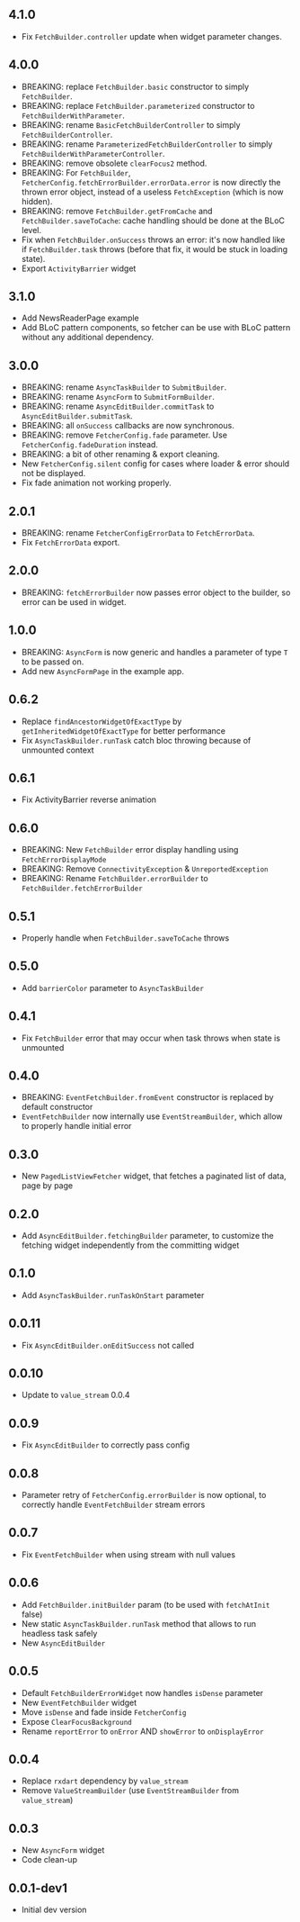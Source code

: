 ## 4.1.0
* Fix `FetchBuilder.controller` update when widget parameter changes.

## 4.0.0
* BREAKING: replace `FetchBuilder.basic` constructor to simply `FetchBuilder`.
* BREAKING: replace `FetchBuilder.parameterized` constructor to `FetchBuilderWithParameter`.
* BREAKING: rename `BasicFetchBuilderController` to simply `FetchBuilderController`.
* BREAKING: rename `ParameterizedFetchBuilderController` to simply `FetchBuilderWithParameterController`.
* BREAKING: remove obsolete `clearFocus2` method.
* BREAKING: For `FetchBuilder`, `FetcherConfig.fetchErrorBuilder.errorData.error` is now directly the thrown error object, instead of a useless `FetchException` (which is now hidden).
* BREAKING: remove `FetchBuilder.getFromCache` and `FetchBuilder.saveToCache`: cache handling should be done at the BLoC level.
* Fix when `FetchBuilder.onSuccess` throws an error: it's now handled like if `FetchBuilder.task` throws (before that fix, it would be stuck in loading state).
* Export `ActivityBarrier` widget

## 3.1.0
* Add NewsReaderPage example
* Add BLoC pattern components, so fetcher can be use with BLoC pattern without any additional dependency.

## 3.0.0
* BREAKING: rename `AsyncTaskBuilder` to `SubmitBuilder`.
* BREAKING: rename `AsyncForm` to `SubmitFormBuilder`.
* BREAKING: rename `AsyncEditBuilder.commitTask` to `AsyncEditBuilder.submitTask`.
* BREAKING: all `onSuccess` callbacks are now synchronous.
* BREAKING: remove `FetcherConfig.fade` parameter. Use `FetcherConfig.fadeDuration` instead.
* BREAKING: a bit of other renaming & export cleaning.
* New `FetcherConfig.silent` config for cases where loader & error should not be displayed.
* Fix fade animation not working properly.

## 2.0.1
* BREAKING: rename `FetcherConfigErrorData` to `FetchErrorData`.
* Fix `FetchErrorData` export.

## 2.0.0
* BREAKING: `fetchErrorBuilder` now passes error object to the builder, so error can be used in widget.

## 1.0.0
* BREAKING: `AsyncForm` is now generic and handles a parameter of type `T` to be passed on.
* Add new `AsyncFormPage` in the example app.

## 0.6.2
* Replace `findAncestorWidgetOfExactType` by `getInheritedWidgetOfExactType` for better performance
* Fix `AsyncTaskBuilder.runTask` catch bloc throwing because of unmounted context

## 0.6.1
* Fix ActivityBarrier reverse animation

## 0.6.0
* BREAKING: New `FetchBuilder` error display handling using `FetchErrorDisplayMode`
* BREAKING: Remove `ConnectivityException` & `UnreportedException`
* BREAKING: Rename `FetchBuilder.errorBuilder` to `FetchBuilder.fetchErrorBuilder`

## 0.5.1
* Properly handle when `FetchBuilder.saveToCache` throws  

## 0.5.0
* Add `barrierColor` parameter to `AsyncTaskBuilder`

## 0.4.1
* Fix `FetchBuilder` error that may occur when task throws when state is unmounted

## 0.4.0
* BREAKING: `EventFetchBuilder.fromEvent` constructor is replaced by default constructor
* `EventFetchBuilder` now internally use `EventStreamBuilder`, which allow to properly handle initial error

## 0.3.0
* New `PagedListViewFetcher` widget, that fetches a paginated list of data, page by page

## 0.2.0
* Add `AsyncEditBuilder.fetchingBuilder` parameter, to customize the fetching widget independently from the committing widget

## 0.1.0
* Add `AsyncTaskBuilder.runTaskOnStart` parameter

## 0.0.11
* Fix `AsyncEditBuilder.onEditSuccess` not called

## 0.0.10
* Update to `value_stream` 0.0.4

## 0.0.9
* Fix `AsyncEditBuilder` to correctly pass config

## 0.0.8
* Parameter retry of `FetcherConfig.errorBuilder` is now optional, to correctly handle `EventFetchBuilder` stream errors

## 0.0.7
* Fix `EventFetchBuilder` when using stream with null values

## 0.0.6
* Add `FetchBuilder.initBuilder` param (to be used with `fetchAtInit` false)
* New static `AsyncTaskBuilder.runTask` method that allows to run headless task safely
* New `AsyncEditBuilder`

## 0.0.5
* Default `FetchBuilderErrorWidget` now handles `isDense` parameter
* New `EventFetchBuilder` widget
* Move `isDense` and fade inside `FetcherConfig`
* Expose `ClearFocusBackground`
* Rename `reportError` to `onError` AND `showError` to `onDisplayError`

## 0.0.4
* Replace `rxdart` dependency by `value_stream`
* Remove `ValueStreamBuilder` (use `EventStreamBuilder` from `value_stream`)

## 0.0.3
* New `AsyncForm` widget
* Code clean-up

## 0.0.1-dev1
* Initial dev version
